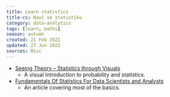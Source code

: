 ```yaml
---
title: Learn statistics
title-cs: Nauč se statistiku
category: data-analytics
tags: [learn, maths]
season: autumn
created: 21 Feb 2021
updated: 27 Jun 2022
sources: Misc
---
```


- [Seeing Theory – Statistics through Visuals](http://seeingtheory.io)
	- A visual introduction to probability and statistics.
- [Fundamentals Of Statistics For Data Scientists and Analysts](https://towardsdatascience.com/fundamentals-of-statistics-for-data-scientists-and-data-analysts-69d93a05aae7)
	- An article covering most of the basics.